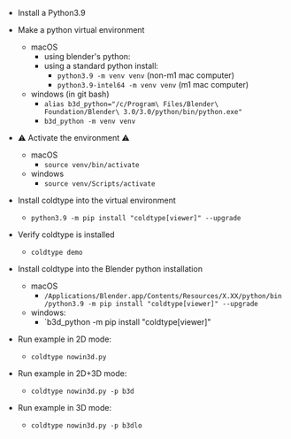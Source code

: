 - Install a Python3.9

- Make a python virtual environment
    - macOS
        - using blender's python:
        - using a standard python install:
            - `python3.9 -m venv venv` (non-m1 mac computer)
            - `python3.9-intel64 -m venv venv` (m1 mac computer)
    - windows (in git bash)
        - `alias b3d_python="/c/Program\ Files/Blender\ Foundation/Blender\ 3.0/3.0/python/bin/python.exe"`
        - `b3d_python -m venv venv`

- ⚠️ Activate the environment ⚠️
    - macOS
        - `source venv/bin/activate`
    - windows
        - `source venv/Scripts/activate`

- Install coldtype into the virtual environment
    - `python3.9 -m pip install "coldtype[viewer]" --upgrade`

- Verify coldtype is installed
    - `coldtype demo`

- Install coldtype into the Blender python installation
    - macOS
        - `/Applications/Blender.app/Contents/Resources/X.XX/python/bin/python3.9 -m pip install "coldtype[viewer]" --upgrade`
    - windows:
        - `b3d_python -m pip install "coldtype[viewer]"

- Run example in 2D mode:
    - `coldtype nowin3d.py`

- Run example in 2D+3D mode:
    - `coldtype nowin3d.py -p b3d`

- Run example in 3D mode:
    - `coldtype nowin3d.py -p b3dlo`